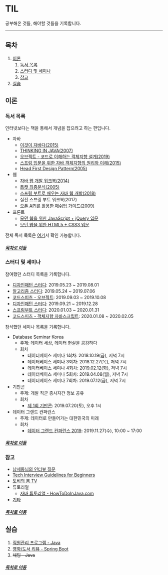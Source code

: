 TIL
=======
공부해온 것들, 해야할 것들을 기록합니다.
- - - -
## 목차
1. [이론](#이론)
	1. [독서 목록](#독서-목록)
	2. [스터디 및 세미나](#스터디-및-세미나)
	3. [참고](#참고)
2. [실습](#실습)

## 이론

### 독서 목록
인터넷보다는 책을 통해서 개념을 잡으려고 하는 편입니다.

* 자바
	* [이것이 자바다(2015)](https://github.com/nara1030/ThisIsJava/blob/master/README.md)
	* [THINKING IN JAVA(2007)](https://github.com/nara1030/thinkingInJava/blob/master/README.md)
	* [오브젝트 - 코드로 이해하는 객체지향 설계(2019)](./docs/book/object/README.md)
	* [스프링 입문을 위한 자바 객체지향의 원리와 이해(2015)](https://github.com/nara1030/spring-basic/blob/master/book/oop_for_spring_jmkim/README.md)
	* [Head First Design Pattern(2005)](https://github.com/nara1030/TIL/blob/master/docs/study/designPattern/README.md)
* 웹
	* [자바 웹 개발 워크북(2014)](https://github.com/nara1030/java-web-programming/blob/master/README.md)
	* [톰캣 최종분석(2005)](./docs/book/how_tomcat_works/README.md)
	* [스프링 부트로 배우는 자바 웹 개발(2018)](https://github.com/nara1030/spring-basic/blob/master/book/java_web_by_springboot_sjyoon/README.md)
	* 실전 스프링 부트 워크북(2017)
	* [오픈 API를 활용한 매쉬업 가이드(2009)](https://github.com/nara1030/TIL/blob/master/docs/book/mashup_guide_for_open_api/README.md)
* 프론트
	* [모던 웹을 위한 JavaScript + jQuery 입문](https://github.com/nara1030/javascript_for_modern_web/blob/master/README.md)
	* [모던 웹을 위한 HTML5 + CSS3 입문](https://www.youtube.com/watch?v=XMipmINnMwI)


전체 독서 목록은 [여기](https://github.com/nara1030/TIL/blob/master/docs/reading_list.md)서 확인 가능합니다.
		
##### [목차로 이동](#목차)
		
### 스터디 및 세미나
참여했던 스터디 목록을 기록합니다.

* [디자인패턴 스터디](https://github.com/nara1030/DesignPattern/tree/master/study): 2019.05.23 ~ 2019.08.01
* [알고리즘 스터디](https://github.com/bulkwang-study/algol): 2019.05.24 ~ 2019.07.06
* [코드스피츠 - 오브젝트](./docs/book/object/README.md): 2019.09.03 ~ 2019.10.08
* [디자인패턴 스터디](./docs/study/designPattern): 2019.09.21 ~ 2019.12.28
* [스프링부트 스터디](./docs/study/springboot): 2020.01.03 ~ 2020.01.31
* [코드스피츠 - 객체지향 자바스크립트](./docs/lecture_list/code_spitz/s86_oop_javascript): 2020.01.08 ~ 2020.02.05

참석했던 세미나 목록을 기록합니다.

* Database Seminar Korea
	* 주제: 데이터 세상, 데이터 현실을 공감하다
	* 회차
		* 데이터베이스 세미나 1회차: 2018.10.19(금), 저녁 7시
		* 데이터베이스 세미나 3회차: 2018.12.27(목), 저녁 7시
		* 데이터베이스 세미나 4회차: 2019.02.12(화), 저녁 7시
		* 데이터베이스 세미나 5회차: 2019.04.08(월), 저녁 7시
		* 데이터베이스 세미나 7회차: 2019.07.12(금), 저녁 7시
* 기만콘
	* 주제: 개발 직군 종사자간 정보 공유
	* 회차
		* [제 1회 기만콘](https://github.com/nara1030/TIL/blob/master/docs/seminar_list/developer/dev_star_league_1st.md): 2019.07.20(토), 오후 1시
* 데이터 그랜드 컨퍼런스
	* 주제: 데이터로 만들어가는 대한민국의 미래
	* 회차
		* [데이터 그랜드 컨퍼런스 2019](./docs/seminar_list/database/data_grand_conference/conference_2019.md): 2019.11.27(수), 10:00 ~ 17:00
		
##### [목차로 이동](#목차)
		
### 참고
* [남세동님의 인터뷰 질문](./docs/questions_by_namsedong.md)
* [Tech Interview Guidelines for Beginners](https://github.com/JaeYeopHan/Interview_Question_for_Beginner)
* [토비의 봄 TV](https://github.com/nara1030/study-toby_youtube)
* 튜토리얼
	* [자바 튜토리얼 - HowToDoInJava.com](https://howtodoinjava.com/)
* [기타](https://github.com/nara1030/TIL/blob/master/docs/tech_blog_and_lecture_list.md)
	
##### [목차로 이동](#목차)

## 실습
1. [직원관리 프로그램 - Java](https://github.com/nara1030/EmployeeManagementSystem)
2. [영화/도서 리뷰 - Spring Boot](https://github.com/nara1030/spring-board)
3. ~~채팅 - Java~~

##### [목차로 이동](#목차)